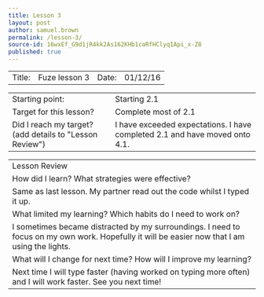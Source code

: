 ```yaml
---
title: Lesson 3
layout: post
author: samuel.brown
permalink: /lesson-3/
source-id: 16wxEf_G9d1jR4kk2As162KHb1caRfHClyq1Api_x-Z8
published: true
---
```

<table>
  <tr>
    <td>Title:</td>
    <td>Fuze lesson 3</td>
    <td>Date:</td>
    <td>01/12/16</td>
  </tr>
</table>


<table>
  <tr>
    <td>Starting point:</td>
    <td>Starting 2.1</td>
  </tr>
  <tr>
    <td>Target for this lesson?</td>
    <td>Complete most of 2.1</td>
  </tr>
  <tr>
    <td>Did I reach my target? 
(add details to "Lesson Review")</td>
    <td>I have exceeded expectations. I have completed 2.1 and have moved onto 4.1.</td>
  </tr>
</table>


<table>
  <tr>
    <td>Lesson Review</td>
  </tr>
  <tr>
    <td>How did I learn? What strategies were effective? </td>
  </tr>
  <tr>
    <td>Same as last lesson. My partner read out the code whilst I typed it up. </td>
  </tr>
  <tr>
    <td>What limited my learning? Which habits do I need to work on? </td>
  </tr>
  <tr>
    <td>I sometimes became distracted by my surroundings. I need to focus on my own work.  Hopefully it will be easier now that I am using the lights.</td>
  </tr>
  <tr>
    <td>What will I change for next time? How will I improve my learning?</td>
  </tr>
  <tr>
    <td>Next time I will type faster (having worked on typing more often) and I will work faster. 
See you next time!</td>
  </tr>
</table>


